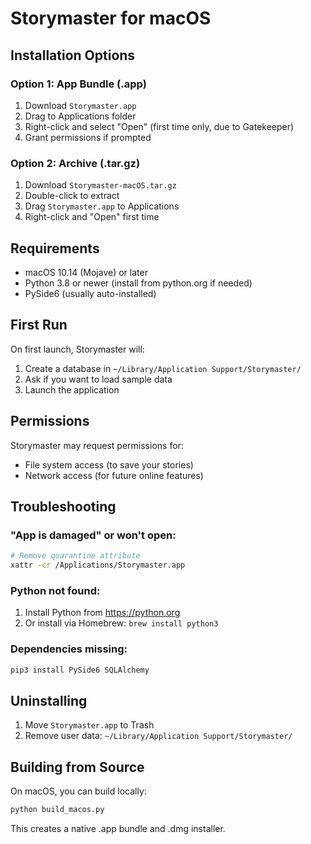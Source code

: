 # Storymaster for macOS

## Installation Options

### Option 1: App Bundle (.app)
1. Download `Storymaster.app`
2. Drag to Applications folder
3. Right-click and select "Open" (first time only, due to Gatekeeper)
4. Grant permissions if prompted

### Option 2: Archive (.tar.gz)
1. Download `Storymaster-macOS.tar.gz`
2. Double-click to extract
3. Drag `Storymaster.app` to Applications
4. Right-click and "Open" first time

## Requirements

- macOS 10.14 (Mojave) or later
- Python 3.8 or newer (install from python.org if needed)
- PySide6 (usually auto-installed)

## First Run

On first launch, Storymaster will:
1. Create a database in `~/Library/Application Support/Storymaster/`
2. Ask if you want to load sample data
3. Launch the application

## Permissions

Storymaster may request permissions for:
- File system access (to save your stories)
- Network access (for future online features)

## Troubleshooting

### "App is damaged" or won't open:
```bash
# Remove quarantine attribute
xattr -cr /Applications/Storymaster.app
```

### Python not found:
1. Install Python from https://python.org
2. Or install via Homebrew: `brew install python3`

### Dependencies missing:
```bash
pip3 install PySide6 SQLAlchemy
```

## Uninstalling

1. Move `Storymaster.app` to Trash
2. Remove user data: `~/Library/Application Support/Storymaster/`

## Building from Source

On macOS, you can build locally:
```bash
python build_macos.py
```

This creates a native .app bundle and .dmg installer.
